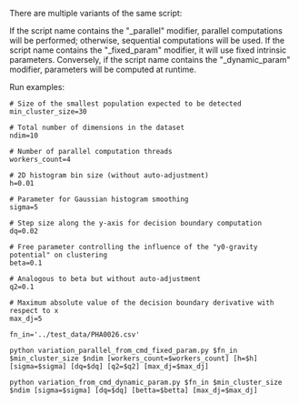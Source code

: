 There are multiple variants of the same script:

If the script name contains the "_parallel" modifier, parallel computations will be performed; otherwise, sequential computations will be used.
If the script name contains the "_fixed_param" modifier, it will use fixed intrinsic parameters. Conversely, if the script name contains the "_dynamic_param" modifier, parameters will be computed at runtime.

Run examples:

````
# Size of the smallest population expected to be detected
min_cluster_size=30  

# Total number of dimensions in the dataset
ndim=10  

# Number of parallel computation threads
workers_count=4  

# 2D histogram bin size (without auto-adjustment)
h=0.01  

# Parameter for Gaussian histogram smoothing
sigma=5  

# Step size along the y-axis for decision boundary computation
dq=0.02  

# Free parameter controlling the influence of the "y0-gravity potential" on clustering
beta=0.1  

# Analogous to beta but without auto-adjustment
q2=0.1  

# Maximum absolute value of the decision boundary derivative with respect to x
max_dj=5

fn_in='../test_data/PHA0026.csv'

python variation_parallel_from_cmd_fixed_param.py $fn_in $min_cluster_size $ndim [workers_count=$workers_count] [h=$h] [sigma=$sigma] [dq=$dq] [q2=$q2] [max_dj=$max_dj]

python variation_from_cmd_dynamic_param.py $fn_in $min_cluster_size $ndim [sigma=$sigma] [dq=$dq] [betta=$betta] [max_dj=$max_dj]
````